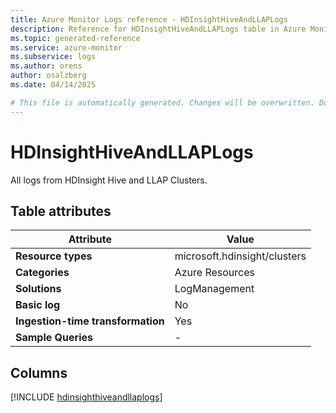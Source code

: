 ```yaml
---
title: Azure Monitor Logs reference - HDInsightHiveAndLLAPLogs
description: Reference for HDInsightHiveAndLLAPLogs table in Azure Monitor Logs.
ms.topic: generated-reference
ms.service: azure-monitor
ms.subservice: logs
ms.author: orens
author: osalzberg
ms.date: 04/14/2025

# This file is automatically generated. Changes will be overwritten. Do not change this file directly.
---
```


# HDInsightHiveAndLLAPLogs

All logs from HDInsight Hive and LLAP Clusters.


## Table attributes

|Attribute|Value|
|---|---|
|**Resource types**|microsoft.hdinsight/clusters|
|**Categories**|Azure Resources|
|**Solutions**| LogManagement|
|**Basic log**|No|
|**Ingestion-time transformation**|Yes|
|**Sample Queries**|-|



## Columns
  
[!INCLUDE [hdinsighthiveandllaplogs](~/reusable-content/ce-skilling/azure/includes/azure-monitor/reference/tables/hdinsighthiveandllaplogs-include.md)]
